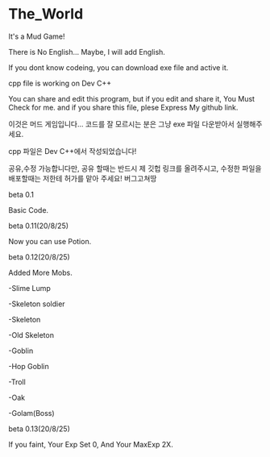 # The_World
It's a Mud Game!

There is No English...
Maybe, I will add English.

If you dont know codeing, you can download exe file and active it.

cpp file is working on Dev C++

You can share and edit this program,
but if you edit and share it, You Must Check for me.
and if you share this file,
plese Express My github link.

이것은 머드 게임입니다...
코드를 잘 모르시는 분은 그냥 exe 파일 다운받아서 실행해주세요.

cpp 파일은 Dev C++에서 작성되었습니다!

공유,수정 가능합니다만,
공유 할때는 반드시 제 깃헙 링크를 올려주시고,
수정한 파일을 배포할때는 저한테 허가를 맡아 주세요!
버그고쳐땅

beta 0.1

Basic Code.


beta 0.11(20/8/25)

Now you can use Potion.


beta 0.12(20/8/25)

Added More Mobs.


-Slime Lump

-Skeleton soldier

-Skeleton

-Old Skeleton

-Goblin

-Hop Goblin

-Troll

-Oak

-Golam(Boss)



beta 0.13(20/8/25)

If you faint, Your Exp Set 0, And Your MaxExp 2X.
